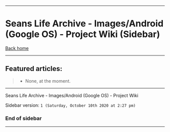 
***

# Seans Life Archive - Images/Android (Google OS) - Project Wiki (Sidebar)

[Back home](https://github.com/seanpm2001/SeansLifeArchive_Images_Android_-Google_OS-/wiki/)

***

## Featured articles:

> * None, at the moment.

***

Seans Life Archive - Images/Android (Google OS) - Project Wiki

Sidebar version: `1 (Saturday, October 10th 2020 at 2:27 pm)`

### End of sidebar

***
